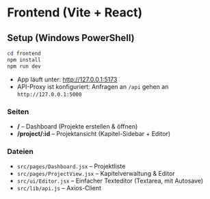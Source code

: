 # Frontend (Vite + React)

## Setup (Windows PowerShell)
```powershell
cd frontend
npm install
npm run dev
```
- App läuft unter: http://127.0.0.1:5173
- API-Proxy ist konfiguriert: Anfragen an `/api` gehen an `http://127.0.0.1:5000`

### Seiten
- **/** – Dashboard (Projekte erstellen & öffnen)
- **/project/:id** – Projektansicht (Kapitel-Sidebar + Editor)

### Dateien
- `src/pages/Dashboard.jsx` – Projektliste
- `src/pages/ProjectView.jsx` – Kapitelverwaltung & Editor
- `src/ui/Editor.jsx` – Einfacher Texteditor (Textarea, mit Autosave)
- `src/lib/api.js` – Axios-Client
